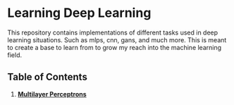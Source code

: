 # Learning Deep Learning

This repository contains implementations of different tasks used in deep learning situations. Such as mlps, cnn, gans, and much more. This is meant to create a base to learn from to grow my reach into the machine learning field.

## Table of Contents

1. **[Multilayer Perceptrons](src/multilayer_perceptrons.ipynb)**